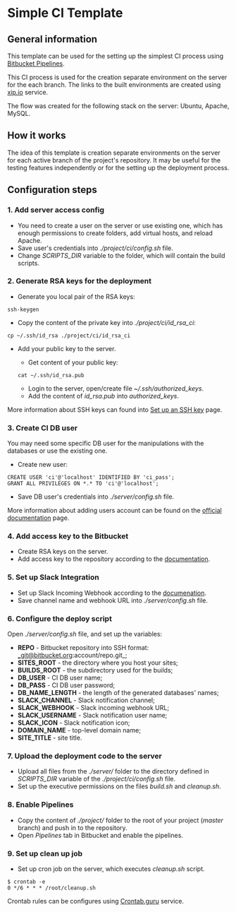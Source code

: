 # Simple CI Template

## General information
This template can be used for the setting up the simplest CI process using [Bitbucket Pipelines](https://bitbucket.org/product/features/pipelines).

This CI process is used for the creation separate environment on the server for the each branch.
The links to the built environments are created using [xip.io](http://xip.io/) service.

The flow was created for the following stack on the server: Ubuntu, Apache, MySQL.

## How it works
The idea of this template is creation separate environments on the server for each active branch of the project's repository.
It may be useful for the testing features independently or for the setting up the deployment process.


## Configuration steps
### 1. Add server access config
- You need to create a user on the server or use existing one, which has enough permissions to create folders, add virtual hosts, and reload Apache. 
- Save user's credentials into _./project/ci/config.sh_ file.
- Change _SCRIPTS_DIR_ variable to the folder, which will contain the build scripts. 

### 2. Generate RSA keys for the deployment
- Generate you local pair of the RSA keys:
```
ssh-keygen 
```
- Copy the content of the private key into _./project/ci/id_rsa_ci_:
```
cp ~/.ssh/id_rsa ./project/ci/id_rsa_ci
```
- Add your public key to the server.

  - Get content of your public key:
  ```
  cat ~/.ssh/id_rsa.pub 
  ```
  - Login to the server, open/create file _~/.ssh/authorized_keys_.
  - Add the content of _id_rsa.pub_ into _authorized_keys_.

More information about SSH keys can found into [Set up an SSH key](https://confluence.atlassian.com/x/7w0zDQ) page.

### 3. Create CI DB user
You may need some specific DB user for the manipulations with the databases or use the existing one.
- Create new user:
```
CREATE USER 'ci'@'localhost' IDENTIFIED BY 'ci_pass';
GRANT ALL PRIVILEGES ON *.* TO 'ci'@'localhost';
```
- Save DB user's credentials into _./server/config.sh_ file.

More information about adding users account can be found on the [official documentation](https://dev.mysql.com/doc/refman/5.7/en/adding-users.html) page.

### 4. Add access key to the Bitbucket
- Create RSA keys on the server.
- Add access key to the repository according to the [documentation](https://confluence.atlassian.com/x/I4CNEQ).

### 5. Set up Slack Integration
- Set up Slack Incoming Webhook according to the [documenation](https://api.slack.com/incoming-webhooks).
- Save channel name and webhook URL into _./server/config.sh_ file.

### 6. Configure the deploy script
Open _./server/config.sh_ file, and set up the variables:
- **REPO** - Bitbucket repository into SSH format: _git@bitbucket.org:account/repo.git_;
- **SITES_ROOT** - the directory where you host your sites;
- **BUILDS_ROOT** - the subdirectory used for the builds;
- **DB_USER** - CI DB user name; 
- **DB_PASS** - CI DB user password;
- **DB_NAME_LENGTH** - the length of the generated databases' names;
- **SLACK_CHANNEL** - Slack notification channel;
- **SLACK_WEBHOOK** - Slack incoming webhook URL;
- **SLACK_USERNAME** - Slack notification user name;
- **SLACK_ICON** - Slack notification icon;
- **DOMAIN_NAME** - top-level domain name;
- **SITE_TITLE** - site title.

### 7. Upload the deployment code to the server
- Upload all files from the _./server/_ folder to the directory defined in _SCRIPTS_DIR_ variable of the _./project/ci/config.sh_ file.
- Set up the executive permissions on the files _build.sh_ and _cleanup.sh_.

### 8. Enable Pipelines
- Copy the content of _./project/_ folder to the root of your project (_master_ branch) and push in to the repository.
- Open _Pipelines_ tab in Bitbucket and enable the pipelines.

### 9. Set up clean up job
- Set up cron job on the server, which executes _cleanup.sh_ script.
```
$ crontab -e
0 */6 * * * /root/cleanup.sh
```
Crontab rules can be configures using [Crontab.guru](https://crontab.guru/every-6-hours) service.

